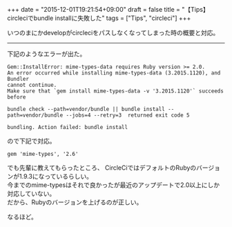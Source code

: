 +++
date = "2015-12-01T19:21:54+09:00"
draft = false
title = "【Tips】circleciでbundle installに失敗した"
tags = ["Tips", "circleci"]
+++

いつのまにかdevelopがcircleciをパスしなくなってしまった時の概要と対応。

<hr>

下記のようなエラーが出た。

```
Gem::InstallError: mime-types-data requires Ruby version >= 2.0.
An error occurred while installing mime-types-data (3.2015.1120), and Bundler
cannot continue.
Make sure that `gem install mime-types-data -v '3.2015.1120'` succeeds before

bundle check --path=vendor/bundle || bundle install --path=vendor/bundle --jobs=4 --retry=3  returned exit code 5

bundling. Action failed: bundle install
```

ので下記で対応。

```
gem 'mime-types', '2.6'
```

でも先輩に教えてもらったところ、
CircleCiではデフォルトのRubyのバージョンが1.9.3になっているらしい。  
今までのmime-typesはそれで良かったが最近のアップデートで2.0以上にしか対応していない。  
だから、Rubyのバージョンを上げるのが正しい。  

なるほど。

